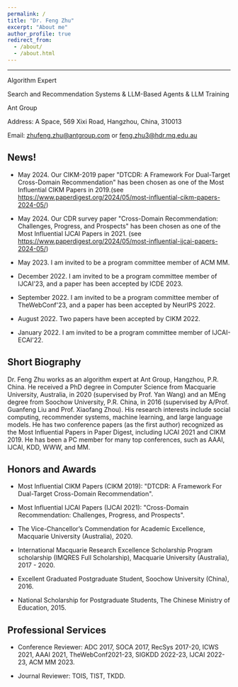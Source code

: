 ```yaml
---
permalink: /
title: "Dr. Feng Zhu"
excerpt: "About me"
author_profile: true
redirect_from: 
  - /about/
  - /about.html
---
```


------
Algorithm Expert

Search and Recommendation Systems & LLM-Based Agents & LLM Training

Ant Group

Address: A Space, 569 Xixi Road, Hangzhou, China, 310013

Email: zhufeng.zhu@antgroup.com or feng.zhu3@hdr.mq.edu.au

News!
------
* May 2024. Our CIKM-2019 paper "DTCDR: A Framework For Dual-Target Cross-Domain Recommendation" has been chosen as one of the Most Influential CIKM Papers in 2019.(see https://www.paperdigest.org/2024/05/most-influential-cikm-papers-2024-05/)

* May 2024. Our CDR survey paper "Cross-Domain Recommendation: Challenges, Progress, and Prospects" has been chosen as one of the Most Influential IJCAI Papers in 2021. (see https://www.paperdigest.org/2024/05/most-influential-ijcai-papers-2024-05/)

* May 2023. I am invited to be a program committee member of ACM MM.

* December 2022. I am invited to be a program committee member of IJCAI'23, and a paper has been accepted by ICDE 2023. 

* September 2022. I am invited to be a program committee member of TheWebConf'23, and a paper has been accepted by NeurIPS 2022.

* August 2022. Two papers have been accepted by CIKM 2022.

* January 2022. I am invited to be a program committee member of IJCAI-ECAI'22.

Short Biography
------
Dr. Feng Zhu works as an algorithm expert at Ant Group, Hangzhou, P.R. China. He received a PhD degree in Computer Science from Macquarie University, Australia, in 2020 (supervised by Prof. Yan Wang) and an MEng degree from Soochow University, P.R. China, in 2016 (supervised by A/Prof. Guanfeng Liu and Prof. Xiaofang Zhou). His research interests include social computing, recommender systems, machine learning, and large language models. He has two conference papers (as the first author) recognized as the Most Influential Papers in Paper Digest, including IJCAI 2021 and CIKM 2019. He has been a PC member for many top conferences, such as AAAI, IJCAI, KDD, WWW, and MM.

Honors and Awards
------
* Most Influential CIKM Papers (CIKM 2019): "DTCDR: A Framework For Dual-Target Cross-Domain Recommendation".
  
* Most Influential IJCAI Papers (IJCAI 2021): "Cross-Domain Recommendation: Challenges, Progress, and Prospects".

* The Vice-Chancellor’s Commendation for Academic Excellence, Macquarie University (Australia), 2020.

* International Macquarie Research Excellence Scholarship Program scholarship (IMQRES Full Scholarship), Macquarie University (Australia), 2017 - 2020.

* Excellent Graduated Postgraduate Student, Soochow University (China), 2016.

* National Scholarship for Postgraduate Students, The Chinese Ministry of Education, 2015.

Professional Services
------
* Conference Reviewer: ADC 2017, SOCA 2017, RecSys 2017-20, ICWS 2021, AAAI 2021, TheWebConf2021-23, SIGKDD 2022-23, IJCAI 2022-23, ACM MM 2023.

* Journal Reviewer: TOIS, TIST, TKDD.
